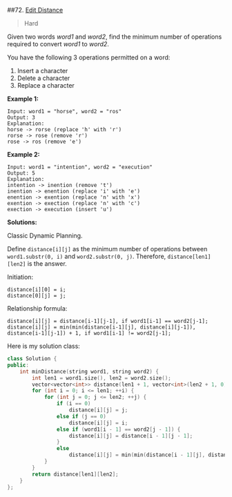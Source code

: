 ##72. [Edit Distance](https://leetcode.com/problems/edit-distance/) 

> Hard

Given two words *word1* and *word2*, find the minimum number of operations required to convert *word1* to *word2*.

You have the following 3 operations permitted on a word:

1. Insert a character
2. Delete a character
3. Replace a character

**Example 1:**

```
Input: word1 = "horse", word2 = "ros"
Output: 3
Explanation: 
horse -> rorse (replace 'h' with 'r')
rorse -> rose (remove 'r')
rose -> ros (remove 'e')
```

**Example 2:**

```
Input: word1 = "intention", word2 = "execution"
Output: 5
Explanation: 
intention -> inention (remove 't')
inention -> enention (replace 'i' with 'e')
enention -> exention (replace 'n' with 'x')
exention -> exection (replace 'n' with 'c')
exection -> execution (insert 'u')
```



**Solutions:**

Classic Dynamic Planning.

Define `distance[i][j]` as the minimum number of operations between `word1.substr(0, i)` and `word2.substr(0, j)`. Therefore, `distance[len1][len2]` is the answer.

Initiation: 

```
distance[i][0] = i;
distance[0][j] = j;
```

Relationship formula: 

```
distance[i][j] = distance[i-1][j-1], if word1[i-1] == word2[j-1];
distance[i][j] = min(min(distance[i-1][j], distance[i][j-1]), distance[i-1][j-1]) + 1, if word1[i-1] != word2[j-1];
```

Here is my solution class:

```c++
class Solution {
public:
	int minDistance(string word1, string word2) {
		int len1 = word1.size(), len2 = word2.size();
		vector<vector<int>> distance(len1 + 1, vector<int>(len2 + 1, 0));
		for (int i = 0; i <= len1; ++i) {
			for (int j = 0; j <= len2; ++j) {
				if (i == 0)
					distance[i][j] = j;
				else if (j == 0)
					distance[i][j] = i;
				else if (word1[i - 1] == word2[j - 1]) {
					distance[i][j] = distance[i - 1][j - 1];
				}
				else
					distance[i][j] = min(min(distance[i - 1][j], distance[i][j - 1]), distance[i - 1][j - 1]) + 1;
			}
		}
		return distance[len1][len2];
	}
};
```

